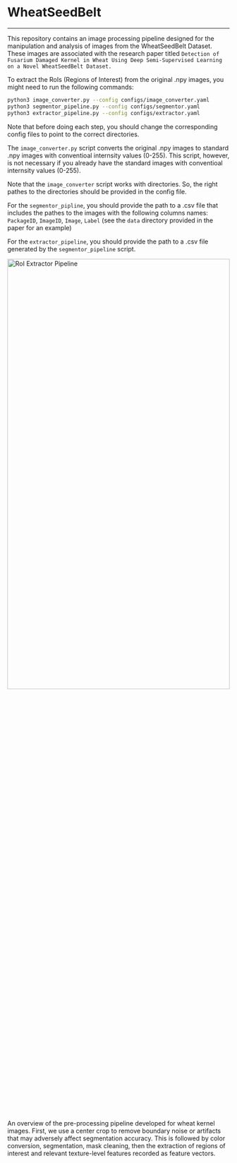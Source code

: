 # WheatSeedBelt
- - - 

This repository contains an image processing pipeline designed for the manipulation and analysis of images from the WheatSeedBelt Dataset. These images are associated with the research paper titled `Detection of Fusarium Damaged Kernel in Wheat Using Deep Semi-Supervised Learning on a Novel WheatSeedBelt Dataset.`

To extract the RoIs (Regions of Interest) from the original .npy images, you might need to run the following commands: 

```bash 
python3 image_converter.py --config configs/image_converter.yaml
python3 segmentor_pipeline.py --config configs/segmentor.yaml
python3 extractor_pipeline.py --config configs/extractor.yaml
```

Note that before doing each step, you should change the corresponding config 
files to point to the correct directories.

The `image_converter.py` script converts the original .npy images to 
standard .npy images with conventioal internsity values (0-255). This script, 
however, is not necessary if you already have the standard images with 
conventioal internsity values (0-255). 

Note that the `image_converter` script works with directories. So, the right 
pathes to the directories should be provided in the config file.

For the `segmentor_pipline`, you should provide the path to a .csv file that 
includes the pathes to the images with the following columns names: 
`PackageID`, `ImageID`, `Image`, `Label` (see the `data` directory 
provided in the paper for an example)

For the `extractor_pipeline`, you should provide the path to a .csv file 
generated by the `segmentor_pipeline` script.

<img src="images/SegmentationPipeline.png" alt="RoI Extractor Pipeline" 
width="100%"    height="50%">
An overview of the pre-processing pipeline developed for wheat kernel images. 
First, we use a center crop to remove boundary noise or artifacts that may adversely affect segmentation accuracy. This is followed by color
conversion, segmentation, mask cleaning, then the extraction of regions of 
interest and relevant texture-level features recorded as feature vectors.